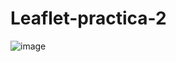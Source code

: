 # Leaflet-practica-2
![image](https://user-images.githubusercontent.com/100162807/169627291-3079c04e-c4b8-470a-b14d-d650966e5b75.png)
